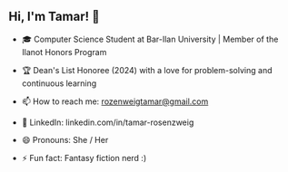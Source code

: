 ## Hi, I'm Tamar! 👋


- 🎓 Computer Science Student at Bar-Ilan University | Member of the Ilanot Honors Program
- 🏆 Dean's List Honoree (2024) with a love for problem-solving and continuous learning

- 📫 How to reach me: rozenweigtamar@gmail.com
- 💼 LinkedIn: linkedin.com/in/tamar-rosenzweig

- 😄 Pronouns: She / Her
- ⚡ Fun fact: Fantasy fiction nerd :)

